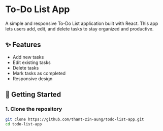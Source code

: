 # To-Do List App

A simple and responsive To-Do List application built with React. This app lets users add, edit, and delete tasks to stay organized and productive.

## ✨ Features

- Add new tasks
- Edit existing tasks
- Delete tasks
- Mark tasks as completed
- Responsive design

## 🚀 Getting Started

### 1. Clone the repository

```bash
git clone https://github.com/thant-zin-aung/todo-list-app.git
cd todo-list-app
